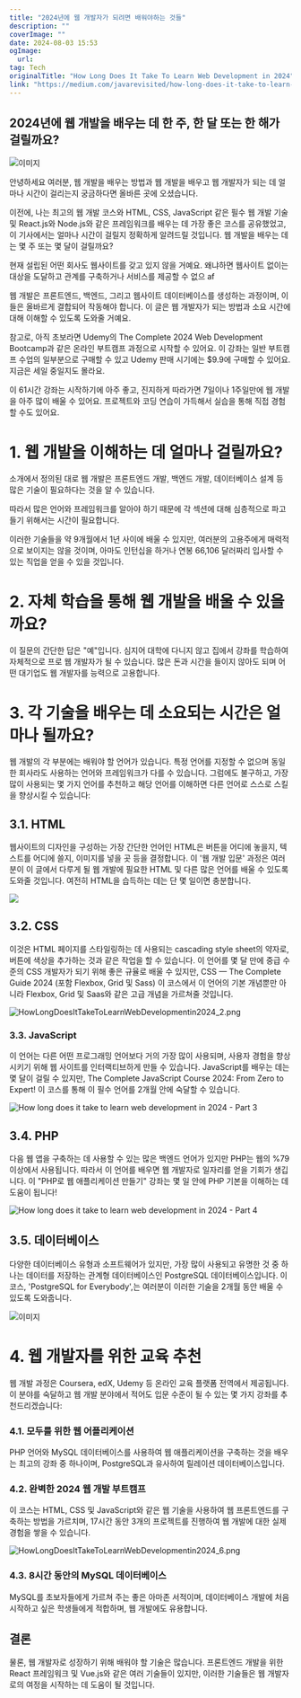 ```yaml
---
title: "2024년에 웹 개발자가 되려면 배워야하는 것들"
description: ""
coverImage: ""
date: 2024-08-03 15:53
ogImage: 
  url: 
tag: Tech
originalTitle: "How Long Does It Take To Learn Web Development in 2024"
link: "https://medium.com/javarevisited/how-long-does-it-take-to-learn-web-development-in-2024-f4cf3c4d0d2f"
---
```




## 2024년에 웹 개발을 배우는 데 한 주, 한 달 또는 한 해가 걸릴까요?

![이미지](/assets/img/HowLongDoesItTakeToLearnWebDevelopmentin2024_0.png)

안녕하세요 여러분, 웹 개발을 배우는 방법과 웹 개발을 배우고 웹 개발자가 되는 데 얼마나 시간이 걸리는지 궁금하다면 올바른 곳에 오셨습니다.

이전에, 나는 최고의 웹 개발 코스와 HTML, CSS, JavaScript 같은 필수 웹 개발 기술 및 React.js와 Node.js와 같은 프레임워크를 배우는 데 가장 좋은 코스를 공유했었고, 이 기사에서는 얼마나 시간이 걸릴지 정확하게 알려드릴 것입니다. 웹 개발을 배우는 데는 몇 주 또는 몇 달이 걸릴까요?

<div class="content-ad"></div>

현재 설립된 어떤 회사도 웹사이트를 갖고 있지 않을 거예요. 왜냐하면 웹사이트 없이는 대상을 도달하고 관계를 구축하거나 서비스를 제공할 수 없으 af

웹 개발은 프론트엔드, 백엔드, 그리고 웹사이트 데이터베이스를 생성하는 과정이며, 이들은 올바르게 결합되어 작동해야 합니다. 이 글은 웹 개발자가 되는 방법과 소요 시간에 대해 이해할 수 있도록 도와줄 거예요.

참고로, 아직 초보라면 Udemy의 The Complete 2024 Web Development Bootcamp과 같은 온라인 부트캠프 과정으로 시작할 수 있어요. 이 강좌는 일반 부트캠프 수업의 일부분으로 구매할 수 있고 Udemy 판매 시기에는 $9.9에 구매할 수 있어요. 지금은 세일 중일지도 몰라요.

이 61시간 강좌는 시작하기에 아주 좋고, 진지하게 따라가면 7일이나 1주일만에 웹 개발을 아주 많이 배울 수 있어요. 프로젝트와 코딩 연습이 가득해서 실습을 통해 직접 경험할 수도 있어요.

<div class="content-ad"></div>

# 1. 웹 개발을 이해하는 데 얼마나 걸릴까요?

소개에서 정의된 대로 웹 개발은 프론트엔드 개발, 백엔드 개발, 데이터베이스 설계 등 많은 기술이 필요하다는 것을 알 수 있습니다.

따라서 많은 언어와 프레임워크를 알아야 하기 때문에 각 섹션에 대해 심층적으로 파고들기 위해서는 시간이 필요합니다.

이러한 기술들을 약 9개월에서 1년 사이에 배울 수 있지만, 여러분의 고용주에게 매력적으로 보이지는 않을 것이며, 아마도 인턴십을 하거나 연봉 66,106 달러짜리 입사할 수 있는 직업을 얻을 수 있을 것입니다.

<div class="content-ad"></div>

# 2. 자체 학습을 통해 웹 개발을 배울 수 있을까요?

이 질문의 간단한 답은 "예"입니다. 심지어 대학에 다니지 않고 집에서 강좌를 학습하여 자체적으로 프로 웹 개발자가 될 수 있습니다. 많은 돈과 시간을 들이지 않아도 되며 어떤 대기업도 웹 개발자를 능력으로 고용합니다.

# 3. 각 기술을 배우는 데 소요되는 시간은 얼마나 될까요?

웹 개발의 각 부분에는 배워야 할 언어가 있습니다. 특정 언어를 지정할 수 없으며 동일한 회사라도 사용하는 언어와 프레임워크가 다를 수 있습니다. 그럼에도 불구하고, 가장 많이 사용되는 몇 가지 언어를 추천하고 해당 언어를 이해하면 다른 언어로 스스로 스킬을 향상시킬 수 있습니다:

<div class="content-ad"></div>

## 3.1. HTML

웹사이트의 디자인을 구성하는 가장 간단한 언어인 HTML은 버튼을 어디에 놓을지, 텍스트를 어디에 쓸지, 이미지를 넣을 곳 등을 결정합니다. 이 '웹 개발 입문' 과정은 여러분이 이 글에서 다루게 될 웹 개발에 필요한 HTML 및 다른 많은 언어를 배울 수 있도록 도와줄 것입니다. 여전히 HTML을 습득하는 데는 단 몇 일이면 충분합니다.

<img src="/assets/img/HowLongDoesItTakeToLearnWebDevelopmentin2024_1.png" />

## 3.2. CSS

<div class="content-ad"></div>

이것은 HTML 페이지를 스타일링하는 데 사용되는 cascading style sheet의 약자로, 버튼에 색상을 추가하는 것과 같은 작업을 할 수 있습니다. 이 언어를 몇 달 만에 중급 수준의 CSS 개발자가 되기 위해 좋은 규율로 배울 수 있지만, CSS — The Complete Guide 2024 (포함 Flexbox, Grid 및 Sass) 이 코스에서 이 언어의 기본 개념뿐만 아니라 Flexbox, Grid 및 Saas와 같은 고급 개념을 가르쳐줄 것입니다.

![HowLongDoesItTakeToLearnWebDevelopmentin2024_2.png](/assets/img/HowLongDoesItTakeToLearnWebDevelopmentin2024_2.png)

### 3.3. JavaScript

이 언어는 다른 어떤 프로그래밍 언어보다 거의 가장 많이 사용되며, 사용자 경험을 향상시키기 위해 웹 사이트를 인터랙티브하게 만들 수 있습니다. JavaScript를 배우는 데는 몇 달이 걸릴 수 있지만, The Complete JavaScript Course 2024: From Zero to Expert! 이 코스를 통해 이 필수 언어를 2개월 안에 숙달할 수 있습니다.

<div class="content-ad"></div>

![How long does it take to learn web development in 2024 - Part 3](/assets/img/HowLongDoesItTakeToLearnWebDevelopmentin2024_3.png)

## 3.4. PHP

다음 웹 앱을 구축하는 데 사용할 수 있는 많은 백엔드 언어가 있지만 PHP는 웹의 %79 이상에서 사용됩니다. 따라서 이 언어를 배우면 웹 개발자로 일자리를 얻을 기회가 생깁니다. 이 "PHP로 웹 애플리케이션 만들기" 강좌는 몇 일 안에 PHP 기본을 이해하는 데 도움이 됩니다!

![How long does it take to learn web development in 2024 - Part 4](/assets/img/HowLongDoesItTakeToLearnWebDevelopmentin2024_4.png)

<div class="content-ad"></div>

## 3.5. 데이터베이스

다양한 데이터베이스 유형과 소프트웨어가 있지만, 가장 많이 사용되고 유명한 것 중 하나는 데이터를 저장하는 관계형 데이터베이스인 PostgreSQL 데이터베이스입니다. 이 코스, 'PostgreSQL for Everybody',는 여러분이 이러한 기술을 2개월 동안 배울 수 있도록 도와줍니다.

![이미지](/assets/img/HowLongDoesItTakeToLearnWebDevelopmentin2024_5.png)

# 4. 웹 개발자를 위한 교육 추천

<div class="content-ad"></div>

웹 개발 과정은 Coursera, edX, Udemy 등 온라인 교육 플랫폼 전역에서 제공됩니다. 이 분야를 숙달하고 웹 개발 분야에서 적어도 입문 수준이 될 수 있는 몇 가지 강좌를 추천드리겠습니다:

### 4.1. 모두를 위한 웹 어플리케이션

PHP 언어와 MySQL 데이터베이스를 사용하여 웹 애플리케이션을 구축하는 것을 배우는 최고의 강좌 중 하나이며, PostgreSQL과 유사하여 릴레이션 데이터베이스입니다.

### 4.2. 완벽한 2024 웹 개발 부트캠프

<div class="content-ad"></div>

이 코스는 HTML, CSS 및 JavaScript와 같은 웹 기술을 사용하여 웹 프론트엔드를 구축하는 방법을 가르치며, 17시간 동안 3개의 프로젝트를 진행하여 웹 개발에 대한 실제 경험을 쌓을 수 있습니다.

![HowLongDoesItTakeToLearnWebDevelopmentin2024_6.png](/assets/img/HowLongDoesItTakeToLearnWebDevelopmentin2024_6.png)

### 4.3. 8시간 동안의 MySQL 데이터베이스

MySQL를 초보자들에게 가르쳐 주는 좋은 아마존 서적이며, 데이터베이스 개발에 처음 시작하고 싶은 학생들에게 적합하며, 웹 개발에도 유용합니다.

<div class="content-ad"></div>

## 결론

물론, 웹 개발자로 성장하기 위해 배워야 할 기술은 많습니다. 프론트엔드 개발을 위한 React 프레임워크 및 Vue.js와 같은 여러 기술들이 있지만, 이러한 기술들은 웹 개발자로의 여정을 시작하는 데 도움이 될 것입니다.
